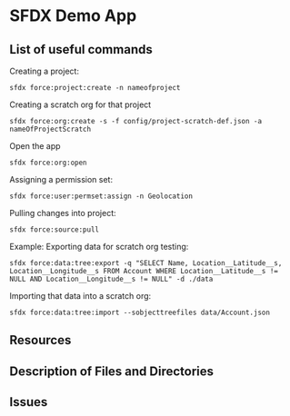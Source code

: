 # SFDX  Demo App

## List of useful commands

Creating a project:
```
sfdx force:project:create -n nameofproject
```

Creating a scratch org for that project
```
sfdx force:org:create -s -f config/project-scratch-def.json -a nameOfProjectScratch
```

Open the app
```
sfdx force:org:open
```

Assigning a permission set:
```
sfdx force:user:permset:assign -n Geolocation
```
Pulling changes into project:
```
sfdx force:source:pull
```

Example: Exporting data for scratch org testing:
```
sfdx force:data:tree:export -q "SELECT Name, Location__Latitude__s, Location__Longitude__s FROM Account WHERE Location__Latitude__s != NULL AND Location__Longitude__s != NULL" -d ./data
```

Importing that data into a scratch org:
```
sfdx force:data:tree:import --sobjecttreefiles data/Account.json
```


## Resources


## Description of Files and Directories


## Issues


